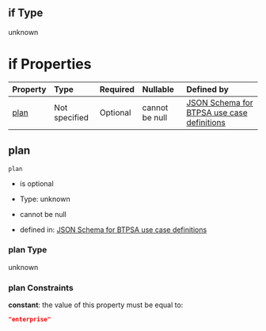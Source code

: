 ## if Type

unknown

# if Properties

| Property      | Type          | Required | Nullable       | Defined by                                                                                                                                                                                                                                  |
| :------------ | :------------ | :------- | :------------- | :------------------------------------------------------------------------------------------------------------------------------------------------------------------------------------------------------------------------------------------ |
| [plan](#plan) | Not specified | Optional | cannot be null | [JSON Schema for BTPSA use case definitions](btpsa-usecase-properties-services-items-allof-1-then-allof-32-then-allof-1-if-properties-plan.md "undefined#/properties/services/items/allOf/1/then/allOf/32/then/allOf/1/if/properties/plan") |

## plan



`plan`

*   is optional

*   Type: unknown

*   cannot be null

*   defined in: [JSON Schema for BTPSA use case definitions](btpsa-usecase-properties-services-items-allof-1-then-allof-32-then-allof-1-if-properties-plan.md "undefined#/properties/services/items/allOf/1/then/allOf/32/then/allOf/1/if/properties/plan")

### plan Type

unknown

### plan Constraints

**constant**: the value of this property must be equal to:

```json
"enterprise"
```
